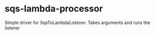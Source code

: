 # sqs-lambda-processor
Simple driver for SqsToLambdaListener. Takes arguments and runs the listener
